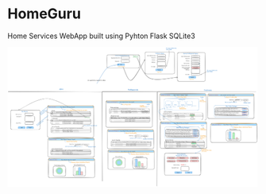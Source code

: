 # HomeGuru
 Home Services WebApp built using Pyhton Flask SQLite3

![WireFrame](Website\Static\wireframe.png)
